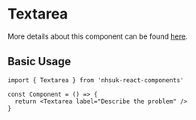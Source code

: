 # Textarea

More details about this component can be found [here](https://service-manual.nhs.uk/design-system/components/textarea).

## Basic Usage

```tsx
import { Textarea } from 'nhsuk-react-components'

const Component = () => {
  return <Textarea label="Describe the problem" />
}
```
